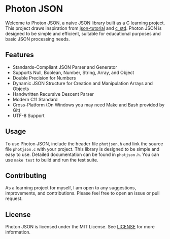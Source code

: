 # Photon JSON

Welcome to Photon JSON, a naive JSON library built as a C learning project. This project draws inspiration from [json-tutorial](https://github.com/miloyip/json-tutorial) and [c_std](https://github.com/KaisenAmin/c_std). Photon JSON is designed to be simple and efficient, suitable for educational purposes and basic JSON processing needs.

## Features

- Standards-Compliant JSON Parser and Generator
- Supports Null, Boolean, Number, String, Array, and Object
- Double Precision for Numbers
- Dynamic JSON Structure for Creation and Manipulation Arrays and Objects
- Handwritten Recursive Descent Parser
- Modern C11 Standard
- Cross-Platform (On Windows you may need Make and Bash provided by Git)
- UTF-8 Support

## Usage

To use Photon JSON, include the header file `photjson.h` and link the source file `photjson.c` with your project. This library is designed to be simple and easy to use. Detailed documentation can be found in `photjson.h`. You can use `make test` to build and run the test suite.

## Contributing

As a learning project for myself, I am open to any suggestions, improvements, and contributions. Please feel free to open an issue or pull request.

## License

Photon JSON is licensed under the MIT License. See [LICENSE](LICENSE) for more information.
